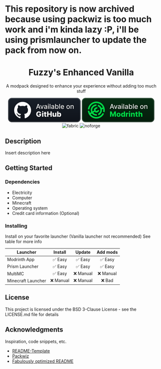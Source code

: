 # This repository is now archived because using packwiz is too much work and i'm kinda lazy :P, i'll be using prismlauncher to update the pack from now on.

<div align="center">

# Fuzzy's Enhanced Vanilla

A modpack designed to enhance your experience without adding too much stuff

<a href="https://github.com/Fuzzyeureka/FEV">![Github](https://raw.githubusercontent.com/intergrav/devins-badges/c7fd18efdadd1c3f12ae56b49afd834640d2d797/assets/cozy/available/github_vector.svg)</a>
<a href="https://modrinth.com/modpack/fuzzys-enhanced-vanilla">![modrinth](https://raw.githubusercontent.com/intergrav/devins-badges/c7fd18efdadd1c3f12ae56b49afd834640d2d797/assets/cozy/available/modrinth_vector.svg)</a>
![fabric](https://raw.githubusercontent.com/intergrav/devins-badges/c7fd18efdadd1c3f12ae56b49afd834640d2d797/assets/cozy/supported/fabric_vector.svg)
![noforge](https://raw.githubusercontent.com/intergrav/devins-badges/c7fd18efdadd1c3f12ae56b49afd834640d2d797/assets/cozy/unsupported/forge_vector.svg)
</div>

## Description

Insert description here

## Getting Started

### Dependencies

* Electricity
* Computer
* Minecraft
* Operating system
* Credit card information (Optional)

### Installing
Install on your favorite launcher (Vanilla launcher not recommended)
See table for more info

| Launcher                                      |    Install    |     Update     |   Add mods    |
| --------------------------------------------- | :-----------: | :-------------: | :-----------: |
| Modrinth App              |   ✅&nbsp;Easy   |  ✅&nbsp;Easy  |     ✅&nbsp;Easy      |
| Prism Launcher               |   ✅&nbsp;Easy   |  ✅&nbsp;Easy  |   ✅&nbsp;Easy   |
| MultiMC                    |  ✅&nbsp;Easy  | ❌&nbsp;Manual |   ❌&nbsp;Manual   |
| Minecraft Launcher |  ❌&nbsp;Manual  | ❌&nbsp;Manual |   ❌&nbsp;Bad   |

## License

This project is licensed under the BSD 3-Clause License - see the LICENSE.md file for details


## Acknowledgments

Inspiration, code snippets, etc.
* [README-Template](https://gist.github.com/DomPizzie/7a5ff55ffa9081f2de27c315f5018afc)
* [Packwiz](https://github.com/packwiz/packwiz)
* [Fabulously optimized README](https://github.com/Fabulously-Optimized/fabulously-optimized/)
